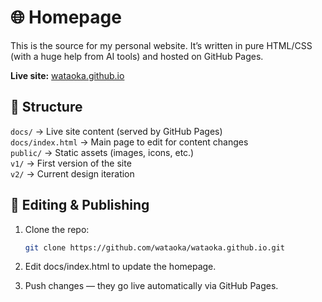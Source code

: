 # 🌐 Homepage

This is the source for my personal website. It’s written in pure HTML/CSS (with a huge help from AI tools) and hosted on GitHub Pages.

**Live site:** [wataoka.github.io](https://wataoka.github.io)

## 📂 Structure
`docs/`           → Live site content (served by GitHub Pages)  
`docs/index.html` → Main page to edit for content changes  
`public/`         → Static assets (images, icons, etc.)  
`v1/`             → First version of the site  
`v2/`             → Current design iteration  

## 🚀 Editing & Publishing
1. Clone the repo:  
   ```bash
   git clone https://github.com/wataoka/wataoka.github.io.git
   ```
   
2. Edit docs/index.html to update the homepage.

3. Push changes — they go live automatically via GitHub Pages.

